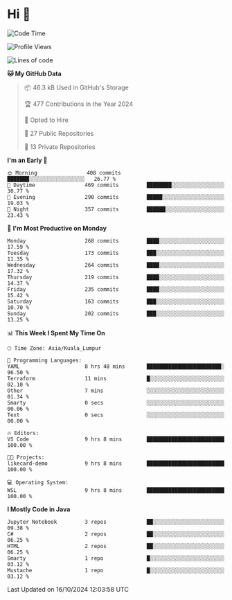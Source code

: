 <h1>Hi 👋</h1>

<!--START_SECTION:waka-->
![Code Time](http://img.shields.io/badge/Code%20Time-750%20hrs%2047%20mins-blue)

![Profile Views](http://img.shields.io/badge/Profile%20Views-0-blue)

![Lines of code](https://img.shields.io/badge/From%20Hello%20World%20I%27ve%20Written-1.2%20million%20lines%20of%20code-blue)

**🐱 My GitHub Data** 

> 📦 46.3 kB Used in GitHub's Storage 
 > 
> 🏆 477 Contributions in the Year 2024
 > 
> 💼 Opted to Hire
 > 
> 📜 27 Public Repositories 
 > 
> 🔑 13 Private Repositories 
 > 
**I'm an Early 🐤** 

```text
🌞 Morning                408 commits         ███████░░░░░░░░░░░░░░░░░░   26.77 % 
🌆 Daytime                469 commits         ████████░░░░░░░░░░░░░░░░░   30.77 % 
🌃 Evening                290 commits         █████░░░░░░░░░░░░░░░░░░░░   19.03 % 
🌙 Night                  357 commits         ██████░░░░░░░░░░░░░░░░░░░   23.43 % 
```
📅 **I'm Most Productive on Monday** 

```text
Monday                   268 commits         ████░░░░░░░░░░░░░░░░░░░░░   17.59 % 
Tuesday                  173 commits         ███░░░░░░░░░░░░░░░░░░░░░░   11.35 % 
Wednesday                264 commits         ████░░░░░░░░░░░░░░░░░░░░░   17.32 % 
Thursday                 219 commits         ████░░░░░░░░░░░░░░░░░░░░░   14.37 % 
Friday                   235 commits         ████░░░░░░░░░░░░░░░░░░░░░   15.42 % 
Saturday                 163 commits         ███░░░░░░░░░░░░░░░░░░░░░░   10.70 % 
Sunday                   202 commits         ███░░░░░░░░░░░░░░░░░░░░░░   13.25 % 
```


📊 **This Week I Spent My Time On** 

```text
🕑︎ Time Zone: Asia/Kuala_Lumpur

💬 Programming Languages: 
YAML                     8 hrs 48 mins       ████████████████████████░   96.50 % 
Terraform                11 mins             █░░░░░░░░░░░░░░░░░░░░░░░░   02.10 % 
Other                    7 mins              ░░░░░░░░░░░░░░░░░░░░░░░░░   01.34 % 
Smarty                   0 secs              ░░░░░░░░░░░░░░░░░░░░░░░░░   00.06 % 
Text                     0 secs              ░░░░░░░░░░░░░░░░░░░░░░░░░   00.00 % 

🔥 Editors: 
VS Code                  9 hrs 8 mins        █████████████████████████   100.00 % 

🐱‍💻 Projects: 
likecard-demo            9 hrs 8 mins        █████████████████████████   100.00 % 

💻 Operating System: 
WSL                      9 hrs 8 mins        █████████████████████████   100.00 % 
```

**I Mostly Code in Java** 

```text
Jupyter Notebook         3 repos             ██░░░░░░░░░░░░░░░░░░░░░░░   09.38 % 
C#                       2 repos             ██░░░░░░░░░░░░░░░░░░░░░░░   06.25 % 
HTML                     2 repos             ██░░░░░░░░░░░░░░░░░░░░░░░   06.25 % 
Smarty                   1 repo              █░░░░░░░░░░░░░░░░░░░░░░░░   03.12 % 
Mustache                 1 repo              █░░░░░░░░░░░░░░░░░░░░░░░░   03.12 % 
```




 Last Updated on 16/10/2024 12:03:58 UTC
<!--END_SECTION:waka-->
